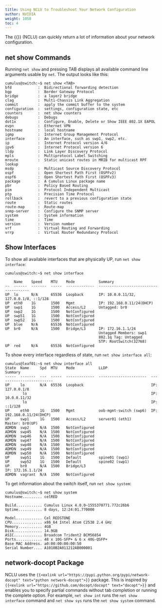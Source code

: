 ```yaml
---
title: Using NCLU to Troubleshoot Your Network Configuration
author: NVIDIA
weight: 1050
toc: 4
---
```

The {{<link url="Network-Command-Line-Utility-NCLU" text="Network Command Line Utility">}} (NCLU) can quickly return a lot of information about your network configuration.

## net show Commands

Running `net show` and pressing TAB displays all available command line arguments usable by `net`. The output looks like this:

```
cumulus@switch:~$ net show <TAB>
bfd            :  Bidirectional forwarding detection
bgp            :  Border Gateway Protocol
bridge         :  a layer2 bridge
clag           :  Multi-Chassis Link Aggregation
commit         :  apply the commit buffer to the system
configuration  :  settings, configuration state, etc
counters       :  net show counters
debugs         :  Debugs
dot1x          :  Configure, Enable, Delete or Show IEEE 802.1X EAPOL
evpn           :  Ethernet VPN
hostname       :  local hostname
igmp           :  Internet Group Management Protocol
interface      :  An interface, such as swp1, swp2, etc.
ip             :  Internet Protocol version 4/6
ipv6           :  Internet Protocol version 6
lldp           :  Link Layer Discovery Protocol
mpls           :  Multiprotocol Label Switching
mroute         :  Static unicast routes in MRIB for multicast RPF lookup
msdp           :  Multicast Source Discovery Protocol
ospf           :  Open Shortest Path First (OSPFv2)
ospf6          :  Open Shortest Path First (OSPFv3)
package        :  A Cumulus Linux package name
pbr            :  Policy Based Routing
pim            :  Protocol Independent Multicast
ptp            :  Precision Time Protocol
rollback       :  revert to a previous configuration state
route          :  Static routes
route-map      :  Route-map
snmp-server    :  Configure the SNMP server
system         :  System information
time           :  Time
version        :  Version number
vrf            :  Virtual Routing and Forwarding
vrrp           :  Virtual Router Redundancy Protocol
```

## Show Interfaces

To show all available interfaces that are physically UP, run `net show interface`:

```
cumulus@switch:~$ net show interface

    Name    Speed    MTU    Mode           Summary
--  ------  -------  -----  -------------  --------------------------------------
UP  lo      N/A      65536  Loopback       IP: 10.0.0.11/32, 127.0.0.1/8, ::1/128
UP  eth0    1G       1500   Mgmt           IP: 192.168.0.11/24(DHCP)
UP  swp1    1G       1500   Access/L2      Untagged: br0
UP  swp2    1G       1500   NotConfigured
UP  swp51   1G       1500   NotConfigured
UP  swp52   1G       1500   NotConfigured
UP  blue    N/A      65536  NotConfigured
UP  br0     N/A      1500   Bridge/L3      IP: 172.16.1.1/24
                                           Untagged Members: swp1
                                           802.1q Tag: Untagged
                                           STP: RootSwitch(32768)
UP  red     N/A      65536  NotConfigured
```

To show every interface regardless of state, run `net show interface all`:

```
cumulus@leaf01:~$ net show interface all
State  Name     Spd  MTU    Mode           LLDP                    Summary
-----  -------  ---  -----  -------------  ----------------------  -------------------------
UP     lo       N/A  65536  Loopback                               IP: 127.0.0.1/8
        lo                                                         IP: 10.0.0.11/32
        lo                                                         IP: ::1/128
UP     eth0     1G   1500   Mgmt           oob-mgmt-switch (swp6)  IP: 192.168.0.11/24(DHCP)
UP     swp1     1G   1500   Access/L2      server01 (eth1)         Master: br0(UP)
ADMDN  swp2     N/A  1500   NotConfigured
ADMDN  swp45    N/A  1500   NotConfigured
ADMDN  swp46    N/A  1500   NotConfigured
ADMDN  swp47    N/A  1500   NotConfigured
ADMDN  swp48    N/A  1500   NotConfigured
ADMDN  swp49    N/A  1500   NotConfigured
ADMDN  swp50    N/A  1500   NotConfigured
UP     swp51    1G   1500   Default        spine01 (swp1)
UP     swp52    1G   1500   Default        spine02 (swp1)
UP     br0      N/A  1500   Bridge/L3                               IP: 172.16.1.1/24
ADMDN  vagrant  N/A  1500   NotConfigured
```

To get information about the switch itself, run `net show system`:

```
cumulus@switch:~$ net show system
Hostname......... celRED

Build............ Cumulus Linux 4.0.0~1555370771.772c26b6
Uptime........... 8 days, 12:24:01.770000

Model............ Cel REDSTONE
CPU.............. x86_64 Intel Atom C2538 2.4 GHz
Memory........... 4GB
Disk............. 14.9GB
ASIC............. Broadcom Trident2 BCM56854
Ports............ 48 x 10G-SFP+ & 6 x 40G-QSFP+
Base MAC Address. a0:00:00:00:00:50
Serial Number.... A1010B2A011212AB000001
```

## network-docopt Package

NCLU uses the `{{<exlink url="https://pypi.python.org/pypi/network-docopt" text="python network-docopt">}}` package. This is inspired by `{{<exlink url="https://github.com/docopt/docopt" text="docopt">}}` and enables you to specify partial commands without tab completion or running the complete option. For example, `net show int` runs the `net show interface` command and `net show sys` runs the `net show system` command.
